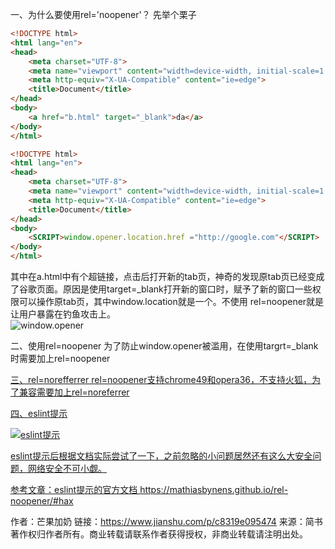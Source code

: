 一、为什么要使用rel='noopener'？
先举个栗子
```html
<!DOCTYPE html>
<html lang="en">
<head>
    <meta charset="UTF-8">
    <meta name="viewport" content="width=device-width, initial-scale=1.0">
    <meta http-equiv="X-UA-Compatible" content="ie=edge">
    <title>Document</title>
</head>
<body>
    <a href="b.html" target="_blank">da</a>
</body>
</html>
```

```html
<!DOCTYPE html>
<html lang="en">
<head>
    <meta charset="UTF-8">
    <meta name="viewport" content="width=device-width, initial-scale=1.0">
    <meta http-equiv="X-UA-Compatible" content="ie=edge">
    <title>Document</title>
</head>
<body>
    <SCRIPT>window.opener.location.href ="http://google.com"</SCRIPT>
</body>
</html>
```

其中在a.html中有个超链接，点击后打开新的tab页，神奇的发现原tab页已经变成了谷歌页面。原因是使用target=_blank打开新的窗口时，赋予了新的窗口一些权限可以操作原tab页，其中window.location就是一个。不使用 rel=noopener就是让用户暴露在钓鱼攻击上。  
![window.opener](https://upload-images.jianshu.io/upload_images/4952742-00276bd78b9f2a02.png?imageMogr2/auto-orient/strip|imageView2/2/w/887/format/webp)    


二、使用rel=noopener
为了防止window.opener被滥用，在使用targrt=_blank时需要加上rel=noopener
<a href="www.baidu.com" target="_blank" rel="noopener" >

三、rel=norefferrer
rel=noopener支持chrome49和opera36，不支持火狐，为了兼容需要加上rel=noreferrer
<a href="www.baidu.com" target="_blank" rel="noopener norefferrer" >

四、eslint提示  

![eslint提示](https://upload-images.jianshu.io/upload_images/4952742-9e97262dce7d144d.png?imageMogr2/auto-orient/strip|imageView2/2/w/755/format/webp)  

eslint提示后根据文档实际尝试了一下，之前忽略的小问题居然还有这么大安全问题，网络安全不可小觑。

参考文章：eslint提示的官方文档
https://mathiasbynens.github.io/rel-noopener/#hax 


作者：芒果加奶
链接：https://www.jianshu.com/p/c8319e095474
来源：简书
著作权归作者所有。商业转载请联系作者获得授权，非商业转载请注明出处。